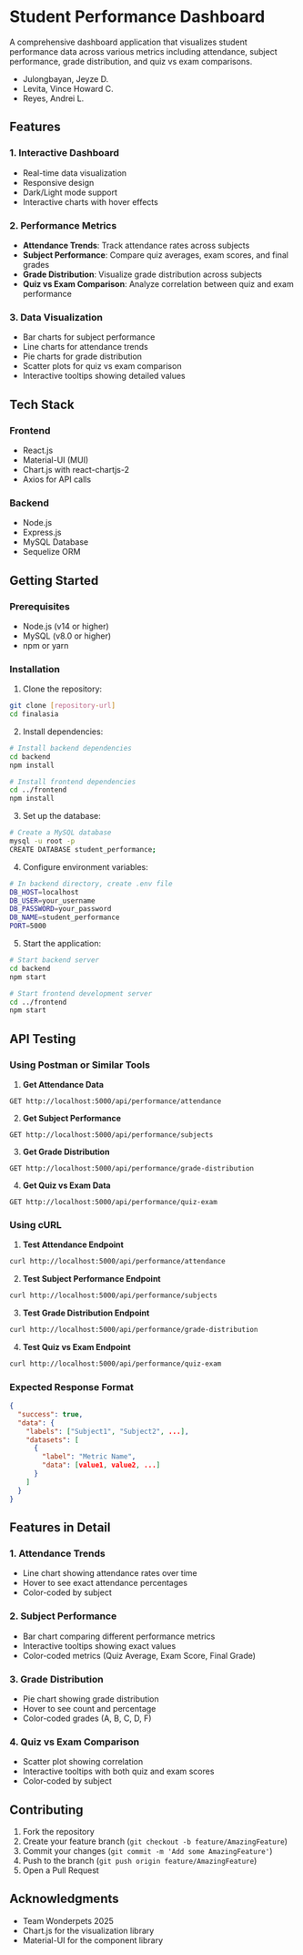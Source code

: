 # Student Performance Dashboard

A comprehensive dashboard application that visualizes student performance data across various metrics including attendance, subject performance, grade distribution, and quiz vs exam comparisons.

- Julongbayan, Jeyze D.
- Levita, Vince Howard C.
- Reyes, Andrei L.

## Features

### 1. Interactive Dashboard

- Real-time data visualization
- Responsive design
- Dark/Light mode support
- Interactive charts with hover effects

### 2. Performance Metrics

- **Attendance Trends**: Track attendance rates across subjects
- **Subject Performance**: Compare quiz averages, exam scores, and final grades
- **Grade Distribution**: Visualize grade distribution across subjects
- **Quiz vs Exam Comparison**: Analyze correlation between quiz and exam performance

### 3. Data Visualization

- Bar charts for subject performance
- Line charts for attendance trends
- Pie charts for grade distribution
- Scatter plots for quiz vs exam comparison
- Interactive tooltips showing detailed values

## Tech Stack

### Frontend

- React.js
- Material-UI (MUI)
- Chart.js with react-chartjs-2
- Axios for API calls

### Backend

- Node.js
- Express.js
- MySQL Database
- Sequelize ORM

## Getting Started

### Prerequisites

- Node.js (v14 or higher)
- MySQL (v8.0 or higher)
- npm or yarn

### Installation

1. Clone the repository:

```bash
git clone [repository-url]
cd finalasia
```

2. Install dependencies:

```bash
# Install backend dependencies
cd backend
npm install

# Install frontend dependencies
cd ../frontend
npm install
```

3. Set up the database:

```bash
# Create a MySQL database
mysql -u root -p
CREATE DATABASE student_performance;
```

4. Configure environment variables:

```bash
# In backend directory, create .env file
DB_HOST=localhost
DB_USER=your_username
DB_PASSWORD=your_password
DB_NAME=student_performance
PORT=5000
```

5. Start the application:

```bash
# Start backend server
cd backend
npm start

# Start frontend development server
cd ../frontend
npm start
```

## API Testing

### Using Postman or Similar Tools

1. **Get Attendance Data**

```http
GET http://localhost:5000/api/performance/attendance
```

2. **Get Subject Performance**

```http
GET http://localhost:5000/api/performance/subjects
```

3. **Get Grade Distribution**

```http
GET http://localhost:5000/api/performance/grade-distribution
```

4. **Get Quiz vs Exam Data**

```http
GET http://localhost:5000/api/performance/quiz-exam
```

### Using cURL

1. **Test Attendance Endpoint**

```bash
curl http://localhost:5000/api/performance/attendance
```

2. **Test Subject Performance Endpoint**

```bash
curl http://localhost:5000/api/performance/subjects
```

3. **Test Grade Distribution Endpoint**

```bash
curl http://localhost:5000/api/performance/grade-distribution
```

4. **Test Quiz vs Exam Endpoint**

```bash
curl http://localhost:5000/api/performance/quiz-exam
```

### Expected Response Format

```json
{
  "success": true,
  "data": {
    "labels": ["Subject1", "Subject2", ...],
    "datasets": [
      {
        "label": "Metric Name",
        "data": [value1, value2, ...]
      }
    ]
  }
}
```

## Features in Detail

### 1. Attendance Trends

- Line chart showing attendance rates over time
- Hover to see exact attendance percentages
- Color-coded by subject

### 2. Subject Performance

- Bar chart comparing different performance metrics
- Interactive tooltips showing exact values
- Color-coded metrics (Quiz Average, Exam Score, Final Grade)

### 3. Grade Distribution

- Pie chart showing grade distribution
- Hover to see count and percentage
- Color-coded grades (A, B, C, D, F)

### 4. Quiz vs Exam Comparison

- Scatter plot showing correlation
- Interactive tooltips with both quiz and exam scores
- Color-coded by subject

## Contributing

1. Fork the repository
2. Create your feature branch (`git checkout -b feature/AmazingFeature`)
3. Commit your changes (`git commit -m 'Add some AmazingFeature'`)
4. Push to the branch (`git push origin feature/AmazingFeature`)
5. Open a Pull Request

## Acknowledgments

- Team Wonderpets 2025
- Chart.js for the visualization library
- Material-UI for the component library
